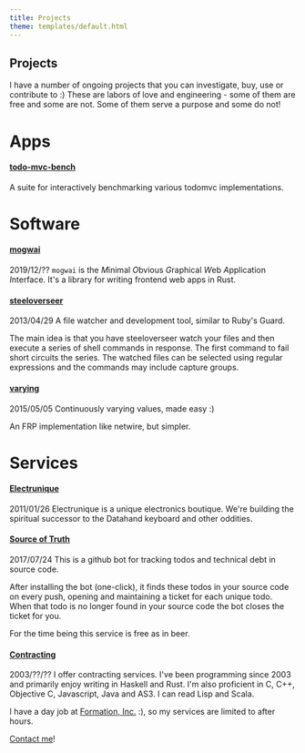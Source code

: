 ```yaml
---
title: Projects
theme: templates/default.html
---
```


Projects
--------

I have a number of ongoing projects that you can investigate, buy, use or
contribute to :) These are labors of love and engineering - some of them are free
and some are not. Some of them serve a purpose and some do not!

Apps 
====

#### [todo-mvc-bench](todo-mvc-bench/)
A suite for interactively benchmarking various todomvc implementations.

Software
========

#### [mogwai](https://github.com/schell/mogwai/)
<date>2019/12/??</date>
`mogwai` is the *M*inimal *O*bvious *G*raphical *W*eb *A*pplication *I*nterface.
It's a library for writing frontend web apps in Rust.

#### [steeloverseer](https://github.com/schell/steeloverseer)
<date>2013/04/29</date>
A file watcher and development tool, similar to Ruby's Guard.

The main idea is that you have steeloverseer watch your files and then execute a
series of shell commands in response. The first command to fail short circuits
the series. The watched files can be selected using regular expressions and the
commands may include capture groups.


#### [varying](https://github.com/schell/varying)
<date>2015/05/05</date>
Continuously varying values, made easy :)

An FRP implementation like netwire, but simpler.


Services
========

#### [Electrunique](https://electrunique.com)
<date>2011/01/26</date>
Electrunique is a unique electronics boutique. We're building the spiritual
successor to the Datahand keyboard and other oddities.


#### [Source of Truth](http://srcoftruth.com)
<date>2017/07/24</date>
This is a github bot for tracking todos and technical debt in source code.

After installing the bot (one-click), it finds these todos in your source code on
every push, opening and maintaining a ticket for each unique todo. When that todo
is no longer found in your source code the bot closes the ticket for you.

For the time being this service is free as in beer.


#### [Contracting](#)
<date>2003/??/??</date>
I offer contracting services. I've been programming since 2003 and primarily
enjoy writing in Haskell and Rust. I'm also proficient in C, C++, Objective C,
Javascript, Java and AS3. I can read Lisp and Scala.

I have a day job at [Formation, Inc.](https://formation.ai) :), so my services
are limited to after hours.

[Contact me](/contact/)!

